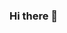 ### Hi there 👋

<!--
**seek-nobita/seek-nobita** is a ✨ _special_ ✨ repository because its `README.md` (this file) appears on your GitHub profile.

Here are some ideas to get you started:

- 🔭 I’m currently working on ...
- 🌱 I’m currently learning English and Japanese
- 👯 I’m looking to collaborate on ...
- 🤔 I’m looking for help with ...
- 💬 Ask me about What's happening in my Authoritarian country.
- 📫 How to reach me: Telegram.
- 😄 Pronouns: ...
- ⚡ Fun fact: ...
-->
